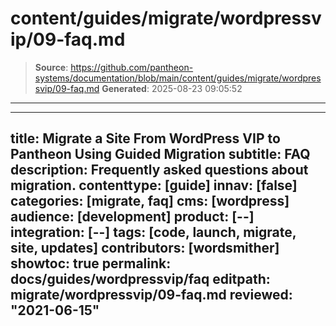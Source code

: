# content/guides/migrate/wordpressvip/09-faq.md

> **Source**: https://github.com/pantheon-systems/documentation/blob/main/content/guides/migrate/wordpressvip/09-faq.md
> **Generated**: 2025-08-23 09:05:52

---

---
title: Migrate a Site From WordPress VIP to Pantheon Using Guided Migration
subtitle: FAQ
description: Frequently asked questions about migration.
contenttype: [guide]
innav: [false]
categories: [migrate, faq]
cms: [wordpress]
audience: [development]
product: [--]
integration: [--]
tags: [code, launch, migrate, site, updates]
contributors: [wordsmither]
showtoc: true
permalink: docs/guides/wordpressvip/faq
editpath: migrate/wordpressvip/09-faq.md
reviewed: "2021-06-15"
---

<Partial file="migrate/faq-general.md" />
<Partial file="migrate/faq-wordpress.md" />
